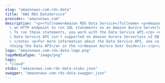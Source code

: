 ```yaml
---
slug: "amazonaws-com-rds-data"
title: "AWS RDS DataService"
provider: "amazonaws.com"
description: "<p><fullname>Amazon RDS Data Service</fullname> <p>Amazon RDS provides\
  \ an HTTP endpoint to run SQL statements on an Amazon Aurora Serverless v1 DB cluster.\
  \ To run these statements, you work with the Data Service API.</p> <note> <p>The\
  \ Data Service API isn't supported on Amazon Aurora Serverless v2 DB clusters.</p>\
  \ </note> <p>For more information about the Data Service API, see <a href=\"https://docs.aws.amazon.com/AmazonRDS/latest/AuroraUserGuide/data-api.html\"\
  >Using the Data API</a> in the <i>Amazon Aurora User Guide</i>.</p></p>"
logo: "amazonaws.com-rds-data-logo.png"
logoMediaType: "image/png"
tags:
- "cloud"
stubs: "amazonaws.com-rds-data-stubs.json"
swagger: "amazonaws.com-rds-data-swagger.json"
---
```


